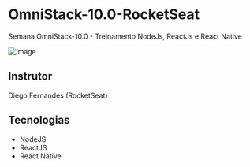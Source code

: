 # OmniStack-10.0-RocketSeat
Semana OmniStack-10.0 - Treinamento NodeJs, ReactJs e React Native

![image](https://user-images.githubusercontent.com/30643035/72658539-b304e780-3988-11ea-87f4-cb73218a57a6.png)

## Instrutor

Diego Fernandes (RocketSeat)
 
## Tecnologias

- NodeJS
- ReactJS
- React Native
